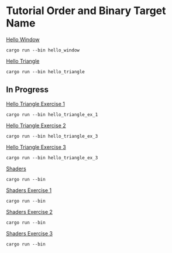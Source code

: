 # Tutorial Order and Binary Target Name

[Hello Window]()

`cargo run --bin hello_window`

[Hello Triangle]()

`cargo run --bin hello_triangle`

## In Progress

[Hello Triangle Exercise 1]()

`cargo run --bin hello_triangle_ex_1`

[Hello Triangle Exercise 2]()

`cargo run --bin hello_triangle_ex_3`

[Hello Triangle Exercise 3]()

`cargo run --bin hello_triangle_ex_3`

[Shaders]()

`cargo run --bin`

[Shaders Exercise 1]()

`cargo run --bin`

[Shaders Exercise 2]()

`cargo run --bin`

[Shaders Exercise 3]()

`cargo run --bin`
